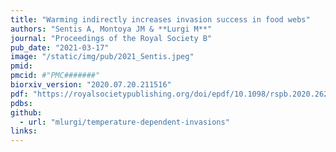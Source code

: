 ```yaml
---
title: "Warming indirectly increases invasion success in food webs"
authors: "Sentis A, Montoya JM & **Lurgi M**"
journal: "Proceedings of the Royal Society B"
pub_date: "2021-03-17"
image: "/static/img/pub/2021_Sentis.jpeg"
pmid: 
pmcid: #"PMC#######"
biorxiv_version: "2020.07.20.211516"
pdf: "https://royalsocietypublishing.org/doi/epdf/10.1098/rspb.2020.2622"
pdbs:
github:
  - url: "mlurgi/temperature-dependent-invasions"
links: 
---
```

